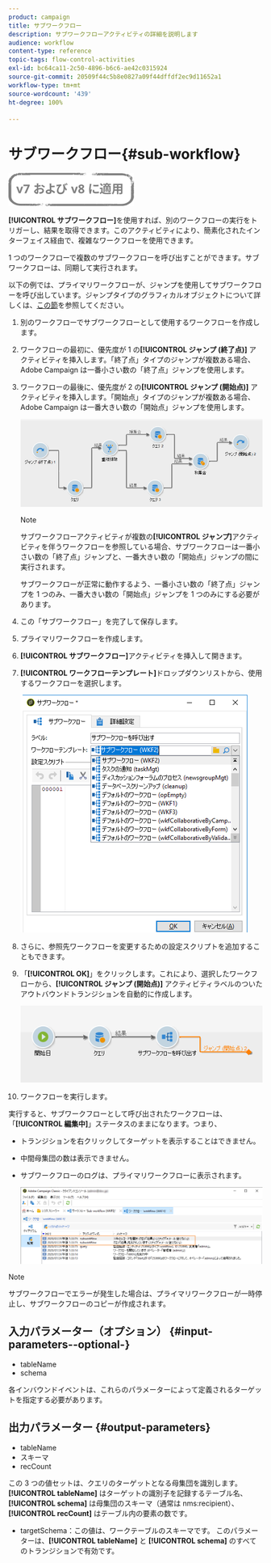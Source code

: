 ```yaml
---
product: campaign
title: サブワークフロー
description: サブワークフローアクティビティの詳細を説明します
audience: workflow
content-type: reference
topic-tags: flow-control-activities
exl-id: bc64ca11-2c50-4896-b6c6-ae42c0315924
source-git-commit: 20509f44c5b8e0827a09f44dffdf2ec9d11652a1
workflow-type: tm+mt
source-wordcount: '439'
ht-degree: 100%

---
```


# サブワークフロー{#sub-workflow}

![](../../assets/common.svg)

**[!UICONTROL サブワークフロー]**&#x200B;を使用すれば、別のワークフローの実行をトリガーし、結果を取得できます。このアクティビティにより、簡素化されたインターフェイス経由で、複雑なワークフローを使用できます。

1 つのワークフローで複数のサブワークフローを呼び出すことができます。サブワークフローは、同期して実行されます。

以下の例では、プライマリワークフローが、ジャンプを使用してサブワークフローを呼び出しています。ジャンプタイプのグラフィカルオブジェクトについて詳しくは、[この節](jump--start-point-and-end-point-.md)を参照してください。

1. 別のワークフローでサブワークフローとして使用するワークフローを作成します。
1. ワークフローの最初に、優先度が 1 の&#x200B;**[!UICONTROL ジャンプ (終了点)]** アクティビティを挿入します。「終了点」タイプのジャンプが複数ある場合、Adobe Campaign は一番小さい数の「終了点」ジャンプを使用します。
1. ワークフローの最後に、優先度が 2 の&#x200B;**[!UICONTROL ジャンプ (開始点)]** アクティビティを挿入します。「開始点」タイプのジャンプが複数ある場合、Adobe Campaign は一番大きい数の「開始点」ジャンプを使用します。

   ![](assets/subworkflow_jumps.png)

   >[!NOTE]
   >
   >サブワークフローアクティビティが複数の&#x200B;**[!UICONTROL ジャンプ]**&#x200B;アクティビティを伴うワークフローを参照している場合、サブワークフローは一番小さい数の「終了点」ジャンプと、一番大きい数の「開始点」ジャンプの間に実行されます。
   >
   >サブワークフローが正常に動作するよう、一番小さい数の「終了点」ジャンプを 1 つのみ、一番大きい数の「開始点」ジャンプを 1 つのみにする必要があります。

1. この「サブワークフロー」を完了して保存します。
1. プライマリワークフローを作成します。
1. **[!UICONTROL サブワークフロー]**&#x200B;アクティビティを挿入して開きます。
1. **[!UICONTROL ワークフローテンプレート]**&#x200B;ドロップダウンリストから、使用するワークフローを選択します。

   ![](assets/subworkflow_selection.png)

1. さらに、参照先ワークフローを変更するための設定スクリプトを追加することもできます。
1. 「**[!UICONTROL OK]**」をクリックします。これにより、選択したワークフローから、**[!UICONTROL ジャンプ (開始点)]** アクティビティラベルのついたアウトバウンドトランジションを自動的に作成します。

   ![](assets/subworkflow_outbound.png)

1. ワークフローを実行します。

実行すると、サブワークフローとして呼び出されたワークフローは、「**[!UICONTROL 編集中]**」ステータスのままになります。つまり、

* トランジションを右クリックしてターゲットを表示することはできません。
* 中間母集団の数は表示できません。
* サブワークフローのログは、プライマリワークフローに表示されます。

   ![](assets/subworkflow_logs.png)

>[!NOTE]
>
>サブワークフローでエラーが発生した場合は、プライマリワークフローが一時停止し、サブワークフローのコピーが作成されます。

## 入力パラメーター（オプション） {#input-parameters--optional-}

* tableName
* schema

各インバウンドイベントは、これらのパラメーターによって定義されるターゲットを指定する必要があります。

## 出力パラメーター {#output-parameters}

* tableName
* スキーマ
* recCount

この 3 つの値セットは、クエリのターゲットとなる母集団を識別します。**[!UICONTROL tableName]** はターゲットの識別子を記録するテーブル名、**[!UICONTROL schema]** は母集団のスキーマ（通常は nms:recipient）、**[!UICONTROL recCount]** はテーブル内の要素の数です。

* targetSchema：この値は、ワークテーブルのスキーマです。
このパラメーターは、**[!UICONTROL tableName]** と **[!UICONTROL schema]** のすべてのトランジションで有効です。
